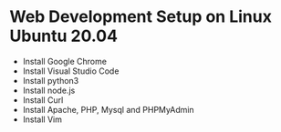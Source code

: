 # Web Development Setup on Linux Ubuntu 20.04

 - Install Google Chrome
 - Install Visual Studio Code
 - Install python3 
 - Install node.js
 - Install Curl
 - Install Apache, PHP, Mysql and PHPMyAdmin
 - Install Vim
